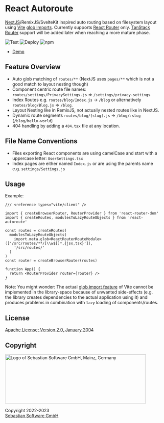 # React Autoroute

[NextJS](https://nextjs.org/docs/routing/introduction)/RemixJS/SvelteKit inspired auto routing based on filesystem layout using [Vite](https://vitejs.dev) [glob imports](https://vitejs.dev/guide/features.html#glob-import). Currently supports [React Router](https://reactrouter.com/en/main) only. [TanStack Router](https://tanstack.com/router/v1) support will be added later when reaching a more mature phase.

![Test](https://github.com/sebastian-software/react-autoroute/actions/workflows/test.yml/badge.svg)
![Deploy](https://github.com/sebastian-software/react-autoroute/actions/workflows/deploy.yml/badge.svg)
![npm](https://img.shields.io/npm/v/react-autoroute)

- [Demo](https://sebastian-software.github.io/react-autoroute/index.html)

## Feature Overview

- Auto glob matching of `routes/**` (NextJS uses `pages/**` which is not a good match to layout nesting though)
- Component centric route file names: `routes/settings/PrivacySettings.js` => `/settings/privacy-settings`
- Index Routes e.g. `routes/blog/Index.js` → `/blog` or alternatively `routes/blog/Blog.js` => `/blog`.
- Layout Nesting like in RemixJS, not actually nested routes like in NextJS.
- Dynamic route segments `routes/blog/[slug].js` → `/blog/:slug` (`/blog/hello-world`)
- 404 handling by adding a `404.tsx` file at any location.

## File Name Conventions

- Files exporting React components are using camelCase and start with a uppercase letter: `UserSettings.tsx`
- Index pages are either named `Index.js` or are using the parents name e.g. `settings/Settings.js`

## Usage

Example:

```tsx
/// <reference types="vite/client" />

import { createBrowserRouter, RouterProvider } from 'react-router-dom'
import { createRoutes, modulesToLazyRouteObjects } from 'react-autoroute'

const routes = createRoutes(
  modulesToLazyRouteObjects(
    import.meta.glob<ReactRouterRouteModule>(['/src/routes/**/[\\w$[]*.{jsx,tsx}']),
    '/src/routes/'
  )
)
const router = createBrowserRouter(routes)

function App() {
  return <RouterProvider router={router} />
}
```

Note: You might wonder: The actual [glob import feature](https://vitejs.dev/guide/features.html#glob-import) of
Vite cannot be implemented in the library-space because of unwanted side-effects (e.g. the library creates
dependencies to the actual application using it) and produces problems in combination with `lazy` loading
of components/routes.

## License

[Apache License; Version 2.0, January 2004](http://www.apache.org/licenses/LICENSE-2.0)

## Copyright

<img src="https://cdn.rawgit.com/sebastian-software/sebastian-software-brand/0d4ec9d6/sebastiansoftware-en.svg" alt="Logo of Sebastian Software GmbH, Mainz, Germany" width="460" height="160"/>

Copyright 2022-2023<br/>[Sebastian Software GmbH](http://www.sebastian-software.de)
